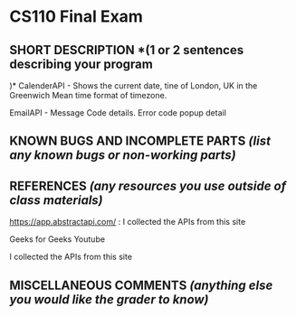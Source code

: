 # CS110 Final Exam

## SHORT DESCRIPTION *(1 or 2 sentences describing your program
)*
CalenderAPI - Shows the current date, tine of London, UK in the Greenwich Mean time format of timezone.

EmailAPI - Message Code details. Error code popup detail 

## KNOWN BUGS AND INCOMPLETE PARTS *(list any known bugs or non-working parts)*


## REFERENCES *(any resources you use outside of class materials)*
https://app.abstractapi.com/  : I collected the APIs from this site

Geeks for Geeks
Youtube

I collected the APIs from this site

## MISCELLANEOUS COMMENTS *(anything else you would like the grader to know)*